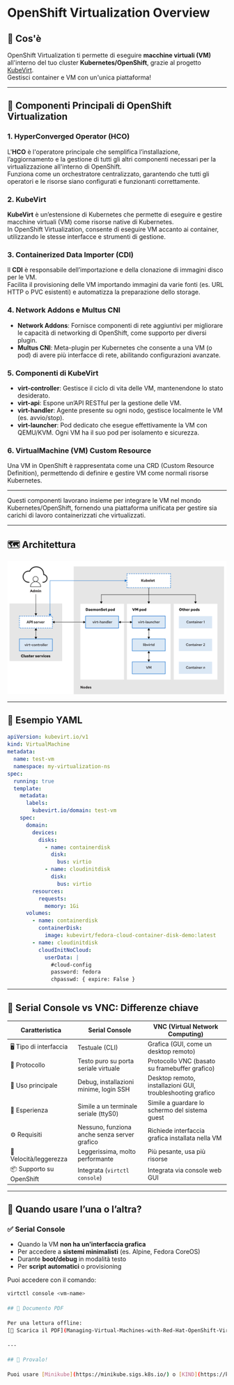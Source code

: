 
# OpenShift Virtualization Overview

## 📌 Cos'è

OpenShift Virtualization ti permette di eseguire **macchine virtuali (VM)** all'interno del tuo cluster **Kubernetes/OpenShift**, grazie al progetto [KubeVirt](https://kubevirt.io/).  
Gestisci container e VM con un'unica piattaforma!

---

## 🧱 Componenti Principali di OpenShift Virtualization

### 1. **HyperConverged Operator (HCO)**
L'**HCO** è l'operatore principale che semplifica l’installazione, l’aggiornamento e la gestione di tutti gli altri componenti necessari per la virtualizzazione all'interno di OpenShift.  
Funziona come un orchestratore centralizzato, garantendo che tutti gli operatori e le risorse siano configurati e funzionanti correttamente.

### 2. **KubeVirt**
**KubeVirt** è un’estensione di Kubernetes che permette di eseguire e gestire macchine virtuali (VM) come risorse native di Kubernetes.  
In OpenShift Virtualization, consente di eseguire VM accanto ai container, utilizzando le stesse interfacce e strumenti di gestione.

### 3. **Containerized Data Importer (CDI)**
Il **CDI** è responsabile dell’importazione e della clonazione di immagini disco per le VM.  
Facilita il provisioning delle VM importando immagini da varie fonti (es. URL HTTP o PVC esistenti) e automatizza la preparazione dello storage.

### 4. **Network Addons e Multus CNI**
- **Network Addons**: Fornisce componenti di rete aggiuntivi per migliorare le capacità di networking di OpenShift, come supporto per diversi plugin.
- **Multus CNI**: Meta-plugin per Kubernetes che consente a una VM (o pod) di avere più interfacce di rete, abilitando configurazioni avanzate.

### 5. **Componenti di KubeVirt**
- **virt-controller**: Gestisce il ciclo di vita delle VM, mantenendone lo stato desiderato.
- **virt-api**: Espone un’API RESTful per la gestione delle VM.
- **virt-handler**: Agente presente su ogni nodo, gestisce localmente le VM (es. avvio/stop).
- **virt-launcher**: Pod dedicato che esegue effettivamente la VM con QEMU/KVM. Ogni VM ha il suo pod per isolamento e sicurezza.

### 6. **VirtualMachine (VM) Custom Resource**
Una VM in OpenShift è rappresentata come una CRD (Custom Resource Definition), permettendo di definire e gestire VM come normali risorse Kubernetes.

---

Questi componenti lavorano insieme per integrare le VM nel mondo Kubernetes/OpenShift, fornendo una piattaforma unificata per gestire sia carichi di lavoro containerizzati che virtualizzati.

---

## 🗺️ Architettura

![OpenShift Virtualization Architecture](openshift_virtualization_architecture.png)

---

## 🧾 Esempio YAML

```yaml
apiVersion: kubevirt.io/v1
kind: VirtualMachine
metadata:
  name: test-vm
  namespace: my-virtualization-ns
spec:
  running: true
  template:
    metadata:
      labels:
        kubevirt.io/domain: test-vm
    spec:
      domain:
        devices:
          disks:
            - name: containerdisk
              disk:
                bus: virtio
            - name: cloudinitdisk
              disk:
                bus: virtio
        resources:
          requests:
            memory: 1Gi
      volumes:
        - name: containerdisk
          containerDisk:
            image: kubevirt/fedora-cloud-container-disk-demo:latest
        - name: cloudinitdisk
          cloudInitNoCloud:
            userData: |
              #cloud-config
              password: fedora
              chpasswd: { expire: False }
```

---
## 🔌 Serial Console vs VNC: Differenze chiave

| Caratteristica         | **Serial Console**                          | **VNC (Virtual Network Computing)**                     |
|------------------------|--------------------------------------------|----------------------------------------------------------|
| 🖥️ Tipo di interfaccia | Testuale (CLI)                              | Grafica (GUI, come un desktop remoto)                   |
| 📡 Protocollo           | Testo puro su porta seriale virtuale       | Protocollo VNC (basato su framebuffer grafico)          |
| 🔧 Uso principale       | Debug, installazioni minime, login SSH     | Desktop remoto, installazioni GUI, troubleshooting grafico |
| 🐚 Esperienza           | Simile a un terminale seriale (ttyS0)      | Simile a guardare lo schermo del sistema guest          |
| ⚙️ Requisiti            | Nessuno, funziona anche senza server grafico| Richiede interfaccia grafica installata nella VM        |
| 🚀 Velocità/leggerezza  | Leggerissima, molto performante            | Più pesante, usa più risorse                            |
| 📦 Supporto su OpenShift | Integrata (`virtctl console`)              | Integrata via console web GUI                           |

---

## 🧠 Quando usare l’una o l’altra?

### ✅ Serial Console
- Quando la VM **non ha un'interfaccia grafica**
- Per accedere a **sistemi minimalisti** (es. Alpine, Fedora CoreOS)
- Durante **boot/debug** in modalità testo
- Per **script automatici** o provisioning

Puoi accedere con il comando:
```bash
virtctl console <vm-name>

## 📘 Documento PDF

Per una lettura offline:  
[📄 Scarica il PDF](Managing-Virtual-Machines-with-Red-Hat-OpenShift-Virtualization.pdf)

---

## 🧪 Provalo!

Puoi usare [Minikube](https://minikube.sigs.k8s.io/) o [KIND](https://kind.sigs.k8s.io/) insieme a KubeVirt per sperimentare tutto in locale 🚀
